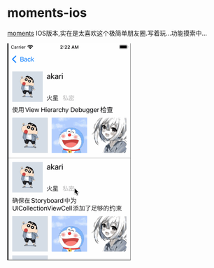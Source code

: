 # moments-ios

[moments](https://github.com/kingwrcy/moments) IOS版本,实在是太喜欢这个极简单朋友圈.写着玩...功能摸索中...

![Untitled.gif](https://raw.githubusercontent.com/akarikun/moments-ios/main/imgs/Untitled.gif)